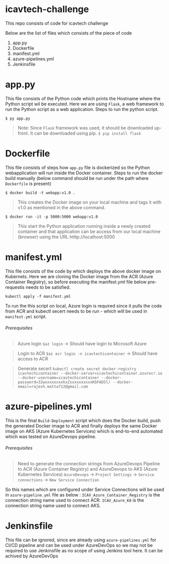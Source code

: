 # icavtech-challenge
This repo consists of code for icavtech challenge 

Below are the list of files which consists of the piece of code
1. app.py
2. Dockerfile
3. manifest.yml
4. azure-pipelines.yml
5. Jenkinsfile

# app.py
 
 This file consists of the Python code which prints the Hostname where the Python script wil be executed. Here we are using `Flask`, a web framework to run the Python script as a web application.
 Steps to run the python script.
 
 `$ py app.py`
 
 > Note: Since `Flask` framework was used, it should be downloaded up-front. It can be downloaded using pip.
 > `$ pip install flask`
 
 # Dockerfile
  This file consists of steps how `app.py` file is dockerized so the Python webapplication will run inside the Docker container.
  Steps to run the docker build manually (below command should be run under the path where `Dockerfile` is present)
  
  `$ docker build -t webapp:v1.0 .`
   > This creates the Docker image on your local machine and tags it with v1.0 as mentioned in the above command.
   
   `$ docker run -it -p 5000:5000 webapp:v1.0`
   > This start the Python application running inside a newly created container and that application can be access from our local machine (browser) using the URL htttp://localhost:5000
   
 # manifest.yml
   This file consists of the code by which deploys the above docker image on Kubernets. Here we are cloning the Docker image from the ACR (Azure Container Registry), so before executing the manifest.yml file below pre-requestis needs to be satisfied.
   
   `kubectl apply -f manifest.yml`
   
   To run the this script on local, Azure login is required since it pulls the code from ACR and kubectl secert needs to be run - which will be used in `manifest.yml` script.
   
   ###### Prerequisites
   > Azure login `$az login`  -> Should have login to Microsoft Azure
   
   > Login to  ACR `$az acr login -n icavtechicontainer` -> Should have access to ACR
   
   > Generate secert `kubectl create secret docker-registry icavtechicontainer --docker-server=icavtechicontainer.azurecr.io  --docker-username=icavtechicontainer --docker-password=32wxxxxxxxxkxZxxxxxxxxxxKbFAD5l/ --docker-email=rajesh.matta712@gmail.com`
 
 # azure-pipelines.yml
   This is the final `Build-Deployment` script which does the Docker build, push the generated Docker image to ACR and finally deploys the same Docker image on AKS (Azure Kubernetes Services) which is end-to-end automated which was tested on AzureDevops pipeline.
   
   ###### Prerequisites
   > Need to generate the connection strings from AzureDevops Pipeline to ACR (Azure Container Registry) and AzureDevops to AKS (Azure Kubernetes Services)
   `AzureDevops` -> `Project Settings` -> `Service connections` -> `New Service Connection`
   
   So this names which are configured under Service Connections will be used in `azure-pipeline.yml` file as below :
       `ICAV_Azure_Container_Registry` is the connection string name used to connect ACR.
       `ICAV_Azure_K8` is the connection string name used to connect AKS.
   
 # Jenkinsfile 
   This file can be ignored, since are already using `azure-pipelines.yml` for CI/CD pipeline and can be used under AzureDevOps so we may not be required to use Jenkinsfile as no scope of using Jenkins tool here. It can be achived by AzureDevOps
